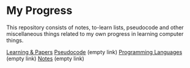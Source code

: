 # My Progress
This repository consists of notes, to-learn lists, 
pseudocode and other miscellaneous things 
related to my own progress in learning computer things.

[Learning & Papers](TOLEARN.md)
[Pseudocode](#) (empty link)
[Programming Languages](#) (empty link)
[Notes](#) (empty link)

